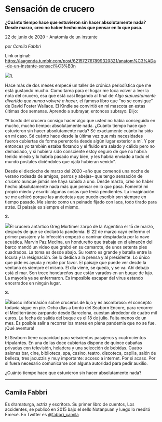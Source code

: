 # Sensación de crucero

**¿Cuánto tiempo hace que estuvieron sin hacer absolutamente nada? Desde marzo, creo no haber hecho más que pensar en lo que pasa.**

22 de junio de 2020 - Anatomía de un instante

_por Camila Fabbri_

Link original: https://laagenda.tumblr.com/post/621572767899320321/anatom%C3%ADa-de-un-instante-sensaci%C3%B3n

![](https://64.media.tumblr.com/503efd2eef798dbb7a250c777154b7d0/93753a05d00c38cf-65/s500x750/3de9281351c75e547f472b1acf1743ce6effd13b.jpg)**1**.

Hace más de dos meses
empecé un taller de crónica periodística que me está gustando mucho. Como tarea
para el hogar me toca volver a leer la nota del crucero, esa que está casi
llegando al final de *Algo supuestamente divertido que nunca volveré a hacer*, el
famoso libro que “no se consigue”  de
David Foster Wallace. El Kindle se convirtió en mi mascota en estas últimas dos
semanas. Aprendo a subrayar, entonces subrayo. Elijo:

“A bordo del crucero
consigo hacer algo que usted no había conseguido en mucho, mucho tiempo:
absolutamente nada. ¿Cuánto tiempo hace que estuvieron sin hacer absolutamente
nada? Sé exactamente cuánto ha sido en mi caso. Sé cuánto hace desde la última
vez que mis necesidades fueron cubiertas de forma perentoria desde algún lugar
exterior a mí. Y por entonces yo también estaba flotando y el fluido era salado
y cálido pero no demasiado, y si hubiera sido consciente estoy seguro de que no
habría tenido miedo y  lo habría pasado
muy bien, y les habría enviado a todo el mundo postales diciéndoles que ojalá
hubieran venido”. 

Desde el dieciocho de
marzo del 2020 –año que comencé una noche de verano rodeada de amigos, perros
y abejas– que tengo sensación de crucero aunque jamás me haya subido a uno. Desde marzo, creo no haber hecho absolutamente nada más
que pensar en lo que pasa. Fomenté mi propio 
miedo y escribí algunas cosas que tenía pendientes. La imaginación se me
achicó porque las anécdotas que puedo escribir son siempre en tiempo pasado. Me
siento como un peinado fijado con laca, todo tirado para atrás. El paisaje es
siempre el mismo. 

**2.**

![](https://64.media.tumblr.com/a4cbd602a9771443a4fe9d96c87d2a09/93753a05d00c38cf-69/s500x750/4c55b2c9e5580fea95374b88cbe18ff6310e4830.jpg)El crucero antártico
Greg Mortimer zarpó de la Argentina el 15 de marzo, después de que se declaró
la pandemia. El 22 de marzo cayó enfermo el primer pasajero y la infección
empezó a caminar despiadada por la nave
acuática. Marvin Paz Medina, un hondureño que trabaja en el almacén del barco
mandó un video que grabó en su camarote, de unos setenta pies cuadrados. La
toma es desde abajo. Su rostro es grande y batalla entre la locura y la
resignación. Se lo dedica a la prensa y al presidente. Lo único que pide es
ayuda y repite por favor. El paisaje que puede ver desde la ventana es siempre
el mismo. El día viene, se queda, y se va. Ahí debajo está el mar. Son trece hondureños que están varados en un
buque de lujo. La mayoría ya se enfermaron. Es imposible escapar del virus
estando encerrados en ningún lugar. 

**3.**

![](https://64.media.tumblr.com/503efd2eef798dbb7a250c777154b7d0/93753a05d00c38cf-65/s500x750/3de9281351c75e547f472b1acf1743ce6effd13b.jpg)Busco información
sobre cruceros de lujo y es asombroso: el concepto todavía sigue en pie. Ocho
días a bordo del Seaborn Encore, para recorrer el Mediterráneo zarpando desde
Barcelona, cuestan alrededor de cuatro mil euros. La fecha de salida del buque
es el 18 de julio. Falta menos de un mes. Es posible salir a recorrer los mares
en plena pandemia que no se fue. ¡Qué aventura! 

El Seaborn tiene
capacidad para seiscientos pasajeros y cuatrocientos tripulantes. En una de las
doce cubiertas dispone de quince cabañas privadas con televisión, heladera y
una selección de bebidas. Cuatro salones bar, cine, biblioteca, spa, casino,
teatro, discoteca, capilla, salón de belleza, tres jacuzzis y muy importante:
acceso a internet. Por si acaso. Por si fuera necesario comunicarse con alguna
autoridad para pedir auxilio.

¿Cuánto tiempo hace
que estuvieron sin hacer absolutamente nada?



---

Camila Fabbri
-------------

 Es dramaturga, actriz y escritora. Su primer libro de cuentos, Los accidentes, se publicó en 2015 bajo el sello Notanpuan y luego lo reeditó Emecé. En Twitter es [@fabbri\_camila](https://twitter.com/fabbri_camila) 

